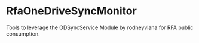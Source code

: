 # RfaOneDriveSyncMonitor
Tools to leverage the ODSyncService Module by rodneyviana for RFA public consumption. 
